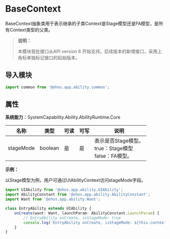 # BaseContext

BaseContext抽象类用于表示继承的子类Context是Stage模型还是FA模型，是所有Context类型的父类。

> **说明：**
>
> 本模块首批接口从API version 8 开始支持。后续版本的新增接口，采用上角标单独标记接口的起始版本。

## 导入模块

```ts
import common from '@ohos.app.ability.common';
```

## 属性

**系统能力**：SystemCapability.Ability.AbilityRuntime.Core

| 名称       | 类型   | 可读   | 可写   | 说明      |
| -------- | ------ | ---- | ---- | ------- |
| stageMode | boolean | 是    | 是    | 表示是否Stage模型。<br>true：Stage模型<br>false：FA模型。 |

**示例：**

以Stage模型为例，用户可通过UIAbilityContext访问stageMode字段。

```ts
import UIAbility from '@ohos.app.ability.UIAbility';
import AbilityConstant from '@ohos.app.ability.AbilityConstant';
import Want from '@ohos.app.ability.Want';

class EntryAbility extends UIAbility {
    onCreate(want: Want, launchParam: AbilityConstant.LaunchParam) {
        // EntryAbility onCreate, isStageMode: true
        console.log('EntryAbility onCreate, isStageMode: ${this.context.stageMode}');
    }
}
```
